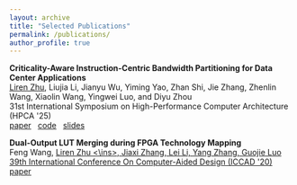 ```yaml
---
layout: archive
title: "Selected Publications"
permalink: /publications/
author_profile: true
---
```

<!---
\* denotes equal contribution
-->

**Criticality-Aware Instruction-Centric Bandwidth Partitioning for Data Center Applications** \
<ins>Liren Zhu</ins>, Liujia Li, Jianyu Wu, Yiming Yao, Zhan Shi, Jie Zhang, Zhenlin Wang, Xiaolin Wang, Yingwei Luo, and Diyu Zhou \
31st International Symposium on High-Performance Computer Architecture (HPCA '25) \
<i class="fas fa-file-pdf" aria-hidden="true"></i> [paper](/files/pivot-hpca25.pdf)
&nbsp; <i class="fab fa-github"></i> [code](https://github.com/TELOS-syslab/Pivot) 
&nbsp; <i class="fas fa-file-powerpoint"></i> [slides](/files/pivot-HPCA.pptx)


**Dual-Output LUT Merging during FPGA Technology Mapping** \
Feng Wang, <ins> Liren Zhu <\ins>, Jiaxi Zhang, Lei Li, Yang Zhang, Guojie Luo
39th International Conference On Computer-Aided Design (ICCAD '20) \
<i class="fas fa-file-pdf" aria-hidden="true"></i> [paper](/files/iccad-20.pdf)



